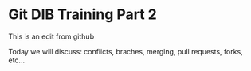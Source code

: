 # Git DIB Training Part 2

This is an edit from github

Today we will discuss: conflicts, braches, merging, pull requests, forks, etc...
